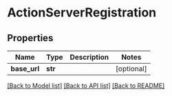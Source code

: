 # ActionServerRegistration

## Properties
Name | Type | Description | Notes
------------ | ------------- | ------------- | -------------
**base_url** | **str** |  | [optional] 

[[Back to Model list]](../README.md#documentation-for-models) [[Back to API list]](../README.md#documentation-for-api-endpoints) [[Back to README]](../README.md)

